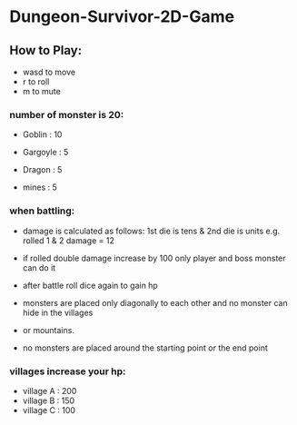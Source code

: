 # Dungeon-Survivor-2D-Game

## How to Play:

* wasd  to  move
* r     to  roll
* m     to  mute

### number of monster is 20:
* Goblin    : 10
* Gargoyle  : 5
* Dragon    : 5

* mines     : 5

### when battling:
* damage is calculated as follows: 1st die is tens & 2nd die is units e.g. rolled 1 & 2 damage = 12
* if rolled double damage increase by 100 only player and boss monster can do it
* after battle roll dice again to gain hp

* monsters are placed only diagonally to each other and no monster can hide in the villages
* or mountains.

* no monsters are placed around the starting point or the end point

### villages increase your hp:
* village A : 200
* village B : 150
* village C : 100

